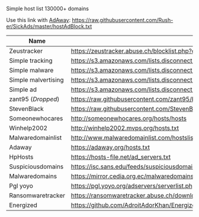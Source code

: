 Simple host list
130000+ domains

Use this link with [AdAway](https://github.com/AdAway/AdAway): https://raw.githubusercontent.com/Rush-er/SickAds/master/hostAdBlock.txt


Name | Link
------------ | -------------
Zeustracker|https://zeustracker.abuse.ch/blocklist.php?download=domainblocklist
Simple tracking|https://s3.amazonaws.com/lists.disconnect.me/simple_tracking.txt
Simple malware|https://s3.amazonaws.com/lists.disconnect.me/simple_malware.txt
Simple malvertising|https://s3.amazonaws.com/lists.disconnect.me/simple_malvertising.txt
Simple ad|https://s3.amazonaws.com/lists.disconnect.me/simple_ad.txt
zant95 (_Dropped_) |https://raw.githubusercontent.com/zant95/hosts/master/hosts
StevenBlack|https://raw.githubusercontent.com/StevenBlack/hosts/master/hosts
Someonewhocares|http://someonewhocares.org/hosts/hosts
Winhelp2002|http://winhelp2002.mvps.org/hosts.txt
Malwaredomainlist|http://www.malwaredomainlist.com/hostslist/hosts.txt
Adaway|https://adaway.org/hosts.txt
HpHosts |https://hosts-file.net/ad_servers.txt
Suspiciousdomains|https://isc.sans.edu/feeds/suspiciousdomains_High.txt
Malwaredomains|https://mirror.cedia.org.ec/malwaredomains/justdomains
Pgl yoyo|https://pgl.yoyo.org/adservers/serverlist.php?hostformat=hosts&showintro=0&mimetype=plaintext
Ransomwaretracker|https://ransomwaretracker.abuse.ch/downloads/RW_DOMBL.txt
Energized | https://github.com/AdroitAdorKhan/Energized/blob/master/core/hostshttps://github.com/AdroitAdorKhan/Energized/blob/master/core/hosts

